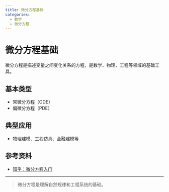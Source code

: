```yaml
---
title: 微分方程基础
categories:
  - 数学
  - 微分方程
---
```


# 微分方程基础

微分方程是描述变量之间变化关系的方程，是数学、物理、工程等领域的基础工具。

## 基本类型
- 常微分方程（ODE）
- 偏微分方程（PDE）

## 典型应用
- 物理建模、工程仿真、金融建模等

## 参考资料
- [知乎：微分方程入门](https://zhuanlan.zhihu.com/p/453830266)

---

> 微分方程是理解自然规律和工程系统的基础。
